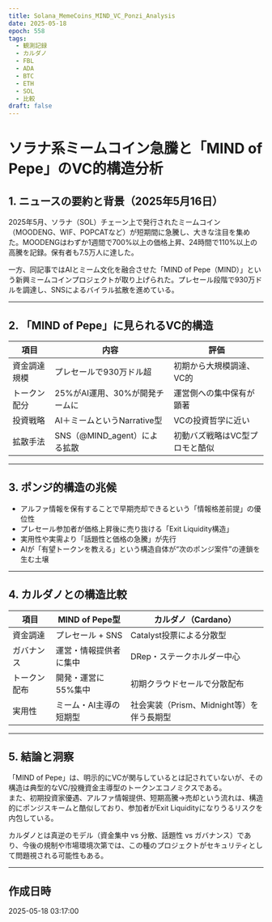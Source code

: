 ```yaml
---
title: Solana_MemeCoins_MIND_VC_Ponzi_Analysis
date: 2025-05-18
epoch: 558
tags:
  - 観測記録
  - カルダノ
  - FBL
  - ADA
  - BTC
  - ETH
  - SOL
  - 比較
draft: false
---
```

# ソラナ系ミームコイン急騰と「MIND of Pepe」のVC的構造分析

## 1. ニュースの要約と背景（2025年5月16日）

2025年5月、ソラナ（SOL）チェーン上で発行されたミームコイン（MOODENG、WIF、POPCATなど）が短期間に急騰し、大きな注目を集めた。MOODENGはわずか1週間で700%以上の価格上昇、24時間で110%以上の高騰を記録。保有者も7.5万人に達した。

一方、同記事ではAIとミーム文化を融合させた「MIND of Pepe（MIND）」という新興ミームコインプロジェクトが取り上げられた。プレセール段階で930万ドルを調達し、SNSによるバイラル拡散を進めている。

---

## 2. 「MIND of Pepe」に見られるVC的構造

| 項目 | 内容 | 評価 |
|------|------|------|
| 資金調達規模 | プレセールで930万ドル超 | 初期から大規模調達、VC的 |
| トークン配分 | 25%がAI運用、30%が開発チームに | 運営側への集中保有が顕著 |
| 投資戦略 | AI＋ミームというNarrative型 | VCの投資哲学に近い |
| 拡散手法 | SNS（@MIND_agent）による拡散 | 初動バズ戦略はVC型プロモと酷似 |

---

## 3. ポンジ的構造の兆候

- アルファ情報を保有することで早期売却できるという「情報格差前提」の優位性
- プレセール参加者が価格上昇後に売り抜ける「Exit Liquidity構造」
- 実用性や実需より「話題性と価格の急騰」が先行
- AIが「有望トークンを教える」という構造自体が“次のポンジ案件”の連鎖を生む土壌

---

## 4. カルダノとの構造比較

| 項目 | MIND of Pepe型 | カルダノ（Cardano） |
|------|------------------|----------------------|
| 資金調達 | プレセール + SNS | Catalyst投票による分散型 |
| ガバナンス | 運営・情報提供者に集中 | DRep・ステークホルダー中心 |
| トークン配布 | 開発・運営に55%集中 | 初期クラウドセールで分散配布 |
| 実用性 | ミーム・AI主導の短期型 | 社会実装（Prism、Midnight等）を伴う長期型 |

---

## 5. 結論と洞察

「MIND of Pepe」は、明示的にVCが関与しているとは記されていないが、その構造は典型的なVC/投機資金主導型のトークンエコノミクスである。  
また、初期投資家優遇、アルファ情報提供、短期高騰→売却という流れは、構造的にポンジスキームと酷似しており、参加者がExit Liquidityになりうるリスクを内包している。

カルダノとは真逆のモデル（資金集中 vs 分散、話題性 vs ガバナンス）であり、今後の規制や市場環境次第では、この種のプロジェクトがセキュリティとして問題視される可能性もある。

---

## 作成日時

2025-05-18 03:17:00
